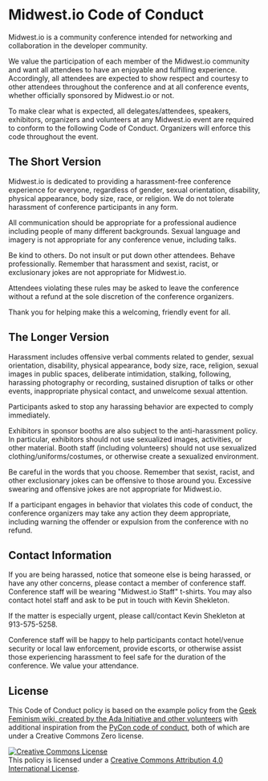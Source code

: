 # Midwest.io Code of Conduct

Midwest.io is a community conference intended for networking and collaboration in the developer community.

We value the participation of each member of the Midwest.io community and want all attendees to have an enjoyable and fulfilling experience. Accordingly, all attendees are expected to show respect and courtesy to other attendees throughout the conference and at all conference events, whether officially sponsored by Midwest.io or not.

To make clear what is expected, all delegates/attendees, speakers, exhibitors, organizers and volunteers at any Midwest.io event are required to conform to the following Code of Conduct. Organizers will enforce this code throughout the event.

The Short Version
-----------------

Midwest.io is dedicated to providing a harassment-free conference experience for everyone, regardless of gender, sexual orientation, disability, physical appearance, body size, race, or religion. We do not tolerate harassment of conference participants in any form.

All communication should be appropriate for a professional audience including people of many different backgrounds. Sexual language and imagery is not appropriate for any conference venue, including talks.

Be kind to others. Do not insult or put down other attendees. Behave professionally. Remember that harassment and sexist, racist, or exclusionary jokes are not appropriate for Midwest.io.

Attendees violating these rules may be asked to leave the conference without a refund at the sole discretion of the conference organizers.

Thank you for helping make this a welcoming, friendly event for all.

The Longer Version
------------------

Harassment includes offensive verbal comments related to gender, sexual orientation, disability, physical appearance, body size, race, religion, sexual images in public spaces, deliberate intimidation, stalking, following, harassing photography or recording, sustained disruption of talks or other events, inappropriate physical contact, and unwelcome sexual attention.

Participants asked to stop any harassing behavior are expected to comply immediately.

Exhibitors in sponsor booths are also subject to the anti-harassment policy. In particular, exhibitors should not use sexualized images, activities, or other material. Booth staff (including volunteers) should not use sexualized clothing/uniforms/costumes, or otherwise create a sexualized environment.

Be careful in the words that you choose. Remember that sexist, racist, and other exclusionary jokes can be offensive to those around you. Excessive swearing and offensive jokes are not appropriate for Midwest.io.

If a participant engages in behavior that violates this code of conduct, the conference organizers may take any action they deem appropriate, including warning the offender or expulsion from the conference with no refund.

Contact Information
-------------------

If you are being harassed, notice that someone else is being harassed, or have any other concerns, please contact a member of conference staff. Conference staff will be wearing "Midwest.io Staff" t-shirts. You may also contact hotel staff and ask to be put in touch with Kevin Shekleton.

If the matter is especially urgent, please call/contact Kevin Shekleton at 913-575-5258.

Conference staff will be happy to help participants contact hotel/venue security or local law enforcement, provide escorts, or otherwise assist those experiencing harassment to feel safe for the duration of the conference. We value your attendance.

License
-------

This Code of Conduct policy is based on the example policy from the [Geek Feminism wiki, created by the Ada Initiative and other volunteers](http://geekfeminism.wikia.com/wiki/Conference_anti-harassment) with additional inspiration from the [PyCon code of conduct](https://github.com/python/pycon-code-of-conduct), both of which are under a Creative Commons Zero license.

<a rel="license" href="http://creativecommons.org/licenses/by/4.0/deed.en_US"><img alt="Creative Commons License" style="border-width:0" src="http://i.creativecommons.org/l/by/4.0/88x31.png" /></a><br />This policy is licensed under a <a rel="license" href="http://creativecommons.org/licenses/by/4.0/deed.en_US">Creative Commons Attribution 4.0 International License</a>.